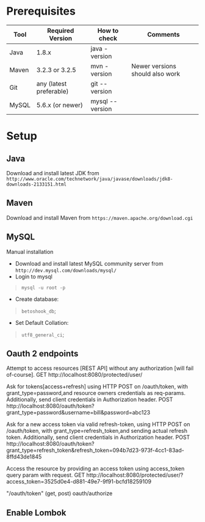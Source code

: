 Prerequisites
==============
| **Tool** | **Required Version** | **How to check**  | **Comments** |
| --- | --- | --- | --- |
| Java | 1.8.x | java -version | |
| Maven | 3.2.3 or 3.2.5 | mvn -version | Newer versions should also work |
| Git | any (latest preferable) | git --version | |
| MySQL | 5.6.x (or newer) | mysql --version | |

Setup
======

Java
----------
Download and install latest JDK from `http://www.oracle.com/technetwork/java/javase/downloads/jdk8-downloads-2133151.html`

Maven
----------
Download and install Maven from `https://maven.apache.org/download.cgi`

MySQL
-----------
Manual installation

  * Download and install latest MySQL community server from `http://dev.mysql.com/downloads/mysql/`
  * Login to mysql
  > `mysql -u root -p`
  * Create database: 
  > `betoshook_db`;
  * Set Default Collation:
  > `utf8_general_ci`;
 
Oauth 2 endpoints
----------- 
  Attempt to access resources [REST API] without any authorization [will fail of-course].
  GET http://localhost:8080/protected/user/
  
  Ask for tokens[access+refresh] using HTTP POST on /oauth/token, with grant_type=password,and resource owners credentials as req-params. Additionally, send client credentials in Authorization header.
  POST http://localhost:8080/oauth/token?grant_type=password&username=bill&password=abc123
  
  Ask for a new access token via valid refresh-token, using HTTP POST on /oauth/token, with grant_type=refresh_token,and sending actual refresh token. Additionally, send client credentials in Authorization header.
  POST http://localhost:8080/oauth/token?grant_type=refresh_token&refresh_token=094b7d23-973f-4cc1-83ad-8ffd43de1845
  
  Access the resource by providing an access token using access_token query param with request.
  GET http://localhost:8080/protected/user/?access_token=3525d0e4-d881-49e7-9f91-bcfd18259109
  
  "/oauth/token" (get, post)
  oauth/authorize
  
  Enable Lombok
  -----------